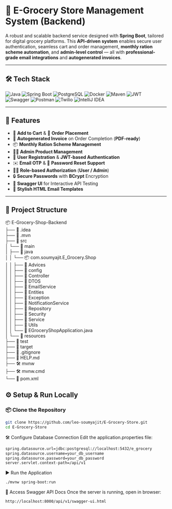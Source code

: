 # 🚀 E-Grocery Store Management System (Backend)

A robust and scalable backend service designed with **Spring Boot**, tailored for digital grocery platforms. This **API-driven system** enables secure user authentication, seamless cart and order management, **monthly ration scheme automation**, and **admin-level control** — all with **professional-grade email integrations** and **autogenerated invoices**.

---

## 🛠️ Tech Stack

![Java](https://img.shields.io/badge/Java-ED8B00?style=for-the-badge&logo=openjdk&logoColor=white)
![Spring Boot](https://img.shields.io/badge/Spring_Boot-6DB33F?style=for-the-badge&logo=spring-boot&logoColor=white)
![PostgreSQL](https://img.shields.io/badge/PostgreSQL-4169E1?style=for-the-badge&logo=postgresql&logoColor=white)
![Docker](https://img.shields.io/badge/Docker-4169E1?style=for-the-badge&logo=docker&logoColor=white)
![Maven](https://img.shields.io/badge/Maven-C71A36?style=for-the-badge&logo=apachemaven&logoColor=white)
![JWT](https://img.shields.io/badge/JWT-black?style=for-the-badge&logo=JSON%20web%20tokens)
![Swagger](https://img.shields.io/badge/Swagger-85EA2D?style=for-the-badge&logo=swagger&logoColor=black)
![Postman](https://img.shields.io/badge/Postman-FF6C37?style=for-the-badge&logo=postman&logoColor=white)
![Twilio](https://img.shields.io/badge/Twilio-F22F46?style=for-the-badge&logo=twilio&logoColor=white)
![IntelliJ IDEA](https://img.shields.io/badge/IntelliJ_IDEA-000000?style=for-the-badge&logo=intellij-idea&logoColor=white)

---

## 🚀 Features

- 🛒 **Add to Cart** & 🧾 **Order Placement**
- 📄 **Autogenerated Invoice** on Order Completion (**PDF-ready**)
- 📦 **Monthly Ration Scheme Management**
- 🧑‍💼 **Admin Product Management**
- 🔐 **User Registration** & **JWT-based Authentication**
- ✉️ **Email OTP** & 🔁 **Password Reset Support**
- 🧑‍⚖️ **Role-based Authorization** (**User / Admin**)
- 🔒 **Secure Passwords** with **BCrypt** Encryption
- 📘 **Swagger UI** for Interactive API Testing
- 🎨 **Stylish HTML Email Templates**

---

## 📁 Project Structure

📦 E-Grocery-Shop-Backend  
├── 📁 .idea  
├── 📁 .mvn  
├── 📁 src  
│   └── 📁 main  
│       ├── 📁 java  
│       │   └── 📦 com.soumyajit.E_Grocery.Shop  
│       │       ├── 📁 Advices  
│       │       ├── 📁 config  
│       │       ├── 📁 Controller  
│       │       ├── 📁 DTOS  
│       │       ├── 📁 EmailService  
│       │       ├── 📁 Entities  
│       │       ├── 📁 Exception  
│       │       ├── 📁 NotificationService  
│       │       ├── 📁 Repository  
│       │       ├── 📁 Security  
│       │       ├── 📁 Service  
│       │       ├── 📁 Utils  
│       │       └── 📄 EGroceryShopApplication.java  
│       └── 📁 resources  
├── 📁 test  
├── 📁 target  
├── 📄 .gitignore  
├── 📄 HELP.md  
├── 🛠️ mvnw  
├── 🛠️ mvnw.cmd  
└── 📄 pom.xml  



## ⚙️ Setup & Run Locally

### 📦 Clone the Repository

```bash
git clone https://github.com/leo-soumyajit/E-Grocery-Store.git
cd E-Grocery-Store
```
🛠 Configure Database Connection
Edit the application.properties file:
```bash
spring.datasource.url=jdbc:postgresql://localhost:5432/e_grocery
spring.datasource.username=your_db_username
spring.datasource.password=your_db_password
server.servlet.context-path=/api/v1
```

▶ Run the Application
```bash
./mvnw spring-boot:run
```

📄 Access Swagger API Docs
Once the server is running, open in browser:
```bash
http://localhost:8000/api/v1/swagger-ui.html
